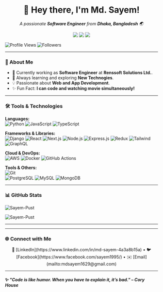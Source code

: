 <h1 align="center">👋 Hey there, I'm Md. Sayem!</h1>  
<p align="center">
  <em>A passionate <strong>Software Engineer</strong> from <strong>Dhaka, Bangladesh</strong> 🌏</em>
</p>

<p align="center">
  <a href="https://www.linkedin.com/in/md-sayem-4a3a8b15a"><img src="https://img.shields.io/badge/-LinkedIn-blue?style=flat&logo=Linkedin&logoColor=white"></a>
  <a href="https://www.facebook.com/sayem1995"><img src="https://img.shields.io/badge/-Facebook-4267B2?style=flat&logo=facebook&logoColor=white"></a>
  <a href="mailto:mdsayem1629@gmail.com"><img src="https://img.shields.io/badge/-Email-D14836?style=flat&logo=gmail&logoColor=white"></a>
</p>

 <p>
    <img src="https://komarev.com/ghpvc/?username=Sayem-Pust&color=brightgreen&label=Profile+Views&style=flat" alt="Profile Views" />
    <img src="https://img.shields.io/github/followers/Sayem-Pust?label=Followers&style=social" alt="Followers" />
</p>

---

### 🚀 About Me  

- 💼 Currently working as **Software Engineer** at **Renssoft Solutions Ltd.**.  
- 🌱 Always learning and exploring **New Technogies**.  
- 💡 Passionate about **Web and App Development**.
- ✨ Fun Fact: **I can code and watching movie simultaneously!**

---

### 🛠️ Tools & Technologies  

**Languages:**  
![Python](https://img.shields.io/badge/-Python-3776AB?style=flat-square&logo=python&logoColor=white)
![JavaScript](https://img.shields.io/badge/-JavaScript-F7DF1E?style=flat-square&logo=javascript&logoColor=black)
![TypeScript](https://img.shields.io/badge/-TypeScript-007ACC?style=flat-square&logo=typescript&logoColor=white)

**Frameworks & Libraries:**  
![Django](https://img.shields.io/badge/-Django-092E20?style=flat-square&logo=django&logoColor=white)
![React](https://img.shields.io/badge/-React-61DAFB?style=flat-square&logo=react&logoColor=black)
![Next.js](https://img.shields.io/badge/-Next.js-000000?style=flat-square&logo=next.js&logoColor=white)
![Node.js](https://img.shields.io/badge/-Node-339933?style=flat&logo=node.js&logoColor=white)
![Express.js](https://img.shields.io/badge/Express-000000.svg?style=flat&logo=Express&logoColor=white)
![Redux](https://img.shields.io/badge/-Redux-764ABC?style=flat&logo=redux&logoColor=white)
![Tailwind](https://img.shields.io/badge/Tailwind%20CSS-06B6D4.svg?style=flat&logo=Tailwind-CSS&logoColor=white)
![GraphQL](https://img.shields.io/badge/GraphQL-E10098.svg?style=flat&logo=GraphQL&logoColor=white)

**Cloud & DevOps:**  
![AWS](https://img.shields.io/badge/-AWS-232F3E?style=flat-square&logo=amazon-aws&logoColor=white)
![Docker](https://img.shields.io/badge/-Docker-2496ED?style=flat-square&logo=docker&logoColor=white)
![GitHub Actions](https://img.shields.io/badge/-GitHub%20Actions-2088FF?style=flat-square&logo=github-actions&logoColor=white)

**Tools & Others:**  
![Git](https://img.shields.io/badge/-Git-F05032?style=flat-square&logo=git&logoColor=white)  
![PostgreSQL](https://img.shields.io/badge/-PostgreSQL-4169E1?style=flat-square&logo=postgresql&logoColor=white)
![MySQL](https://img.shields.io/badge/MySQL-4479A1.svg?style=flatdocker&logo=MySQL&logoColor=white)
![MongoDB](https://img.shields.io/badge/MongoDB-47A248.svg?style=flat&logo=MongoDB&logoColor=white)

---

### 📊 GitHub Stats  

<p><img align="center" src="https://github-readme-streak-stats.herokuapp.com/?user=Sayem-Pust&" alt="Sayem-Pust" /></p>
<p><img align="center" src="https://github-readme-stats.vercel.app/api/top-langs?username=Sayem-Pust&show_icons=true&locale=en&layout=compact" alt="Sayem-Pust" /></p>

---

<!-- ### 📝 Latest Blog Posts   -->

<!-- BLOG-POST-LIST:START -->
<!-- - [How I Built a Full-Stack App with Django and React](https://yourblog.com/post1)
- [5 Tips for Clean Code Every Developer Should Know](https://yourblog.com/post2)
- [Debugging Like a Pro](https://yourblog.com/post3) -->
<!-- BLOG-POST-LIST:END -->

---

### 🌐 Connect with Me  

<p align="center">
  💼 [LinkedIn](https://www.linkedin.com/in/md-sayem-4a3a8b15a) • 🐦 [Facebook](https://www.facebook.com/sayem1995/) • ✉️ [Email](mailto:mdsayem1629@gmail.com)
</p>

---

#### ✨ *"Code is like humor. When you have to explain it, it’s bad." – Cory House*

